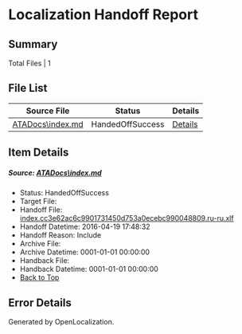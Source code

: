 # <a name='report-top'></a> Localization Handoff Report

## Summary
 Total Files | 1

## File List
 Source File | Status | Details 
 ----------- | ------ | ------- 
 [ATADocs\index.md](https://github.com/Microsoft/ATADocs-pr/blob/087be480d5b7bf68a0a33fa023577e60e9f70bb8/ATADocs/index.md) | HandedOffSuccess | [Details](#d2eb72ecbe1aa703799f3c4226862307440b72bc135)

## Item Details
##### <a name='d2eb72ecbe1aa703799f3c4226862307440b72bc135'></a> Source: [ATADocs\index.md](https://github.com/Microsoft/ATADocs-pr/blob/087be480d5b7bf68a0a33fa023577e60e9f70bb8/ATADocs/index.md)
* Status: HandedOffSuccess
* Target File: 
* Handoff File: [index.cc3e62ac6c9901731450d753a0ecebc990048809.ru-ru.xlf](https://github.com/Microsoft/EM.handoff/blob/82f762caa28bfd5c8a0aade8b73eb6cd6fbd34b2/ol-handoff/Microsoft/ATADocs-pr.ru-ru/master/index.cc3e62ac6c9901731450d753a0ecebc990048809.ru-ru.xlf)
* Handoff Datetime: 2016-04-19 17:48:32
* Handoff Reason: Include
* Archive File: 
* Archive Datetime: 0001-01-01 00:00:00
* Handback File: 
* Handback Datetime: 0001-01-01 00:00:00
* [Back to Top](#report-top)


## Error Details

Generated by OpenLocalization.
